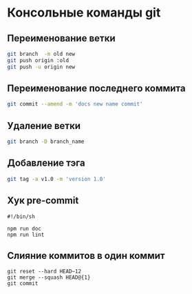 # Консольные команды git
## Переименование ветки
```bash
git branch  -m old new
git push origin :old
git push -u origin new
```
## Переименование последнего коммита 
```bash
git commit --amend -m 'docs new name commit'
```

## Удаление ветки
```bash
git branch -D branch_name
```

## Добавление тэга
 ```bash
 git tag -a v1.0 -m 'version 1.0'
 ```
 
## Хук pre-commit
```
#!/bin/sh

npm run doc
npm run lint

``` 

## Слияние коммитов в один коммит
```
git reset --hard HEAD~12
git merge --squash HEAD@{1}
git commit
```
